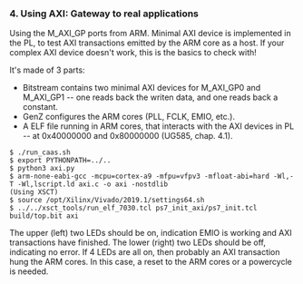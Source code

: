 ### 4. Using AXI: Gateway to real applications

Using the M_AXI_GP ports from ARM. Minimal AXI device is implemented in the PL, to test AXI transactions emitted by the ARM core as a host. If your complex AXI device doesn't work, this is the basics to check with! 

It's made of 3 parts:
- Bitstream contains two minimal AXI devices for M_AXI_GP0 and M_AXI_GP1 -- one reads back the writen data, and one reads back a constant. 
- GenZ configures the ARM cores (PLL, FCLK, EMIO, etc.). 
- A ELF file running in ARM cores, that interacts with the AXI devices in PL -- at 0x40000000 and 0x80000000 (UG585, chap. 4.1). 

```
$ ./run_caas.sh
$ export PYTHONPATH=../..
$ python3 axi.py
$ arm-none-eabi-gcc -mcpu=cortex-a9 -mfpu=vfpv3 -mfloat-abi=hard -Wl,-T -Wl,lscript.ld axi.c -o axi -nostdlib
(Using XSCT) 
$ source /opt/Xilinx/Vivado/2019.1/settings64.sh
$ ../../xsct_tools/run_elf_7030.tcl ps7_init_axi/ps7_init.tcl build/top.bit axi
```

The upper (left) two LEDs should be on, indication EMIO is working and AXI transactions have finished. 
The lower (right) two LEDs should be off, indicating no error. If 4 LEDs are all on, then probably an AXI transaction hung the ARM cores. In this case, a reset to the ARM cores or a powercycle is needed. 

